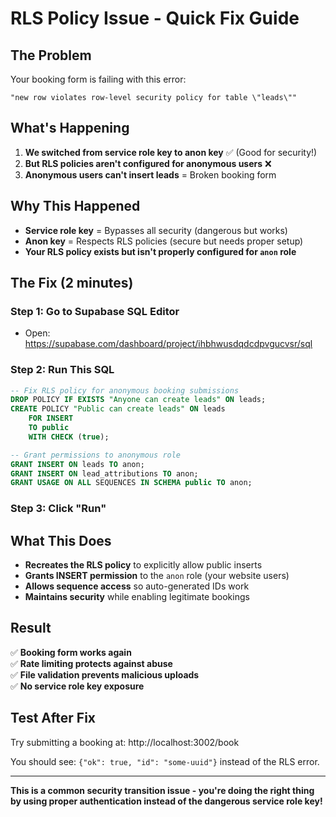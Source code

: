 # RLS Policy Issue - Quick Fix Guide

## The Problem

Your booking form is failing with this error:
```
"new row violates row-level security policy for table \"leads\""
```

## What's Happening

1. **We switched from service role key to anon key** ✅ (Good for security!)
2. **But RLS policies aren't configured for anonymous users** ❌ 
3. **Anonymous users can't insert leads** = Broken booking form

## Why This Happened

- **Service role key** = Bypasses all security (dangerous but works)
- **Anon key** = Respects RLS policies (secure but needs proper setup)
- **Your RLS policy exists but isn't properly configured for `anon` role**

## The Fix (2 minutes)

### Step 1: Go to Supabase SQL Editor
- Open: https://supabase.com/dashboard/project/ihbhwusdqdcdpvgucvsr/sql

### Step 2: Run This SQL
```sql
-- Fix RLS policy for anonymous booking submissions
DROP POLICY IF EXISTS "Anyone can create leads" ON leads;
CREATE POLICY "Public can create leads" ON leads
    FOR INSERT 
    TO public
    WITH CHECK (true);

-- Grant permissions to anonymous role
GRANT INSERT ON leads TO anon;
GRANT INSERT ON lead_attributions TO anon;
GRANT USAGE ON ALL SEQUENCES IN SCHEMA public TO anon;
```

### Step 3: Click "Run"

## What This Does

- **Recreates the RLS policy** to explicitly allow public inserts
- **Grants INSERT permission** to the `anon` role (your website users)
- **Allows sequence access** so auto-generated IDs work
- **Maintains security** while enabling legitimate bookings

## Result

✅ **Booking form works again**  
✅ **Rate limiting protects against abuse**  
✅ **File validation prevents malicious uploads**  
✅ **No service role key exposure**  

## Test After Fix

Try submitting a booking at: http://localhost:3002/book

You should see: `{"ok": true, "id": "some-uuid"}` instead of the RLS error.

---

**This is a common security transition issue - you're doing the right thing by using proper authentication instead of the dangerous service role key!**